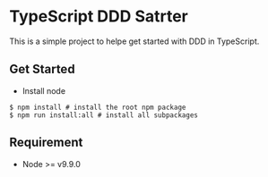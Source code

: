 # TypeScript DDD Satrter

This is a simple project to helpe get started with DDD in TypeScript.

## Get Started

- Install node

```shell
$ npm install # install the root npm package
$ npm run install:all # install all subpackages
```

## Requirement

- Node >= v9.9.0
